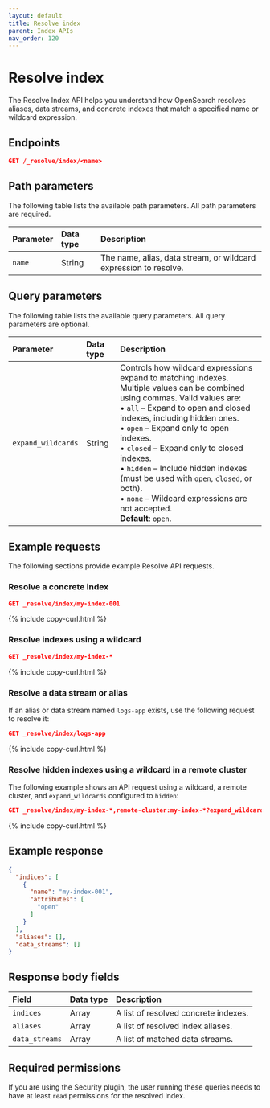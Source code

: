 ```yaml
---
layout: default
title: Resolve index
parent: Index APIs
nav_order: 120
---
```


# Resolve index

The Resolve Index API helps you understand how OpenSearch resolves aliases, data streams, and concrete indexes that match a specified name or wildcard expression.

## Endpoints

```json
GET /_resolve/index/<name>
```

## Path parameters

The following table lists the available path parameters. All path parameters are required.

| Parameter | Data type | Description |
| :--- | :--- | :--- |
| `name` | String | The name, alias, data stream, or wildcard expression to resolve. |

## Query parameters

The following table lists the available query parameters. All query parameters are optional.

| Parameter | Data type | Description |
| :--- | :--- | :--- |
| `expand_wildcards` | String | Controls how wildcard expressions expand to matching indexes. Multiple values can be combined using commas. Valid values are:<br>• `all` – Expand to open and closed indexes, including hidden ones.<br>• `open` – Expand only to open indexes.<br>• `closed` – Expand only to closed indexes.<br>• `hidden` – Include hidden indexes (must be used with `open`, `closed`, or both).<br>• `none` – Wildcard expressions are not accepted.<br>**Default**: `open`. |

## Example requests

The following sections provide example Resolve API requests.


### Resolve a concrete index


```json
GET _resolve/index/my-index-001
```
{% include copy-curl.html %}

### Resolve indexes using a wildcard


```json
GET _resolve/index/my-index-*
```
{% include copy-curl.html %}

### Resolve a data stream or alias

If an alias or data stream named `logs-app` exists, use the following request to resolve it:

```json
GET _resolve/index/logs-app
```
{% include copy-curl.html %}

### Resolve hidden indexes using a wildcard in a remote cluster

The following example shows an API request using a wildcard, a remote cluster, and `expand_wildcards` configured to `hidden`:

```json
GET _resolve/index/my-index-*,remote-cluster:my-index-*?expand_wildcards=hidden
```
{% include copy-curl.html %}

## Example response

```json
{
  "indices": [
    {
      "name": "my-index-001",
      "attributes": [
        "open"
      ]
    }
  ],
  "aliases": [],
  "data_streams": []
}
```

## Response body fields

| Field | Data type | Description |
| :--- | :--- | :--- |
| `indices` | Array | A list of resolved concrete indexes. |
| `aliases` | Array | A list of resolved index aliases. |
| `data_streams` | Array | A list of matched data streams. |

## Required permissions

If you are using the Security plugin, the user running these queries needs to have at least `read` permissions for the resolved index. 
